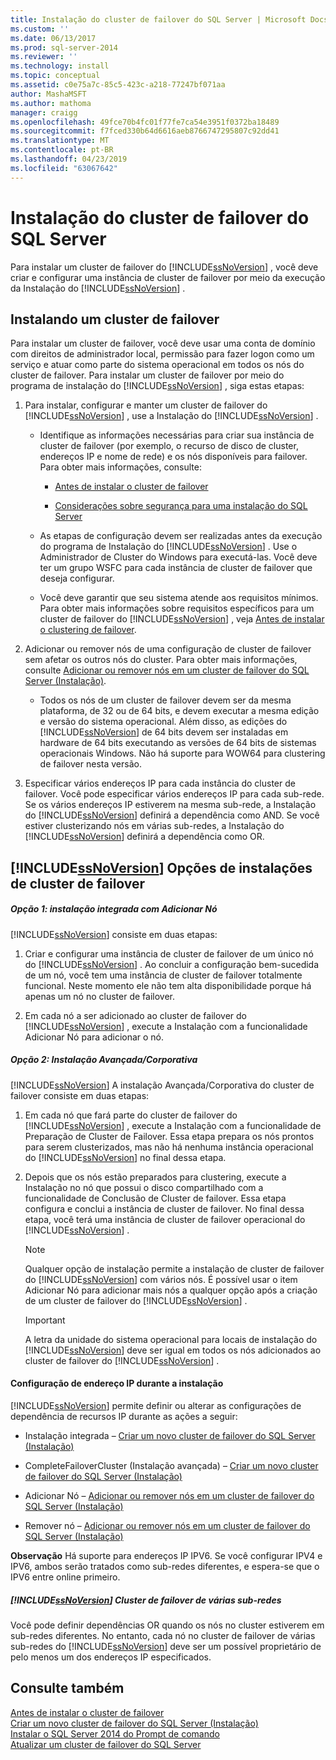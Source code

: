 ```yaml
---
title: Instalação do cluster de failover do SQL Server | Microsoft Docs
ms.custom: ''
ms.date: 06/13/2017
ms.prod: sql-server-2014
ms.reviewer: ''
ms.technology: install
ms.topic: conceptual
ms.assetid: c0e75a7c-85c5-423c-a218-77247bf071aa
author: MashaMSFT
ms.author: mathoma
manager: craigg
ms.openlocfilehash: 49fce70b4fc01f77fe7ca54e3951f0372ba18489
ms.sourcegitcommit: f7fced330b64d6616aeb8766747295807c92dd41
ms.translationtype: MT
ms.contentlocale: pt-BR
ms.lasthandoff: 04/23/2019
ms.locfileid: "63067642"
---
```

# <a name="sql-server-failover-cluster-installation"></a>Instalação do cluster de failover do SQL Server
  Para instalar um cluster de failover do [!INCLUDE[ssNoVersion](../../../includes/ssnoversion-md.md)] , você deve criar e configurar uma instância de cluster de failover por meio da execução da Instalação do [!INCLUDE[ssNoVersion](../../../includes/ssnoversion-md.md)] .  
  
## <a name="installing-a-failover-cluster"></a>Instalando um cluster de failover  
 Para instalar um cluster de failover, você deve usar uma conta de domínio com direitos de administrador local, permissão para fazer logon como um serviço e atuar como parte do sistema operacional em todos os nós do cluster de failover. Para instalar um cluster de failover por meio do programa de instalação do [!INCLUDE[ssNoVersion](../../../includes/ssnoversion-md.md)] , siga estas etapas:  
  
1.  Para instalar, configurar e manter um cluster de failover do [!INCLUDE[ssNoVersion](../../../includes/ssnoversion-md.md)] , use a Instalação do [!INCLUDE[ssNoVersion](../../../includes/ssnoversion-md.md)] .  
  
    -   Identifique as informações necessárias para criar sua instância de cluster de failover (por exemplo, o recurso de disco de cluster, endereços IP e nome de rede) e os nós disponíveis para failover. Para obter mais informações, consulte:  
  
        -   [Antes de instalar o cluster de failover](before-installing-failover-clustering.md)  
  
        -   [Considerações sobre segurança para uma instalação do SQL Server](../../install/security-considerations-for-a-sql-server-installation.md)  
  
    -   As etapas de configuração devem ser realizadas antes da execução do programa de Instalação do [!INCLUDE[ssNoVersion](../../../includes/ssnoversion-md.md)] . Use o Administrador de Cluster do Windows para executá-las. Você deve ter um grupo WSFC para cada instância de cluster de failover que deseja configurar.  
  
    -   Você deve garantir que seu sistema atende aos requisitos mínimos. Para obter mais informações sobre requisitos específicos para um cluster de failover do [!INCLUDE[ssNoVersion](../../../includes/ssnoversion-md.md)] , veja [Antes de instalar o clustering de failover](before-installing-failover-clustering.md).  
  
2.  Adicionar ou remover nós de uma configuração de cluster de failover sem afetar os outros nós do cluster. Para obter mais informações, consulte [Adicionar ou remover nós em um cluster de failover do SQL Server &#40;Instalação&#41;](add-or-remove-nodes-in-a-sql-server-failover-cluster-setup.md).  
  
    -   Todos os nós de um cluster de failover devem ser da mesma plataforma, de 32 ou de 64 bits, e devem executar a mesma edição e versão do sistema operacional. Além disso, as edições do [!INCLUDE[ssNoVersion](../../../includes/ssnoversion-md.md)] de 64 bits devem ser instaladas em hardware de 64 bits executando as versões de 64 bits de sistemas operacionais Windows. Não há suporte para WOW64 para clustering de failover nesta versão.  
  
3.  Especificar vários endereços IP para cada instância do cluster de failover. Você pode especificar vários endereços IP para cada sub-rede. Se os vários endereços IP estiverem na mesma sub-rede, a Instalação do [!INCLUDE[ssNoVersion](../../../includes/ssnoversion-md.md)] definirá a dependência como AND. Se você estiver clusterizando nós em várias sub-redes, a Instalação do [!INCLUDE[ssNoVersion](../../../includes/ssnoversion-md.md)] definirá a dependência como OR.  
  
## <a name="includessnoversionincludesssnoversion-mdmd-failover-cluster-installation-options"></a>[!INCLUDE[ssNoVersion](../../../includes/ssnoversion-md.md)] Opções de instalações de cluster de failover  
  
##### <a name="option-1-integrated-installation-with-add-node"></a>Opção 1: instalação integrada com Adicionar Nó  
 [!INCLUDE[ssNoVersion](../../../includes/ssnoversion-md.md)] consiste em duas etapas:  
  
1.  Criar e configurar uma instância de cluster de failover de um único nó do [!INCLUDE[ssNoVersion](../../../includes/ssnoversion-md.md)] . Ao concluir a configuração bem-sucedida de um nó, você tem uma instância de cluster de failover totalmente funcional. Neste momento ele não tem alta disponibilidade porque há apenas um nó no cluster de failover.  
  
2.  Em cada nó a ser adicionado ao cluster de failover do [!INCLUDE[ssNoVersion](../../../includes/ssnoversion-md.md)] , execute a Instalação com a funcionalidade Adicionar Nó para adicionar o nó.  
  
##### <a name="option-2-advancedenterprise-installation"></a>Opção 2: Instalação Avançada/Corporativa  
 [!INCLUDE[ssNoVersion](../../../includes/ssnoversion-md.md)] A instalação Avançada/Corporativa do cluster de failover consiste em duas etapas:  
  
1.  Em cada nó que fará parte do cluster de failover do [!INCLUDE[ssNoVersion](../../../includes/ssnoversion-md.md)] , execute a Instalação com a funcionalidade de Preparação de Cluster de Failover. Essa etapa prepara os nós prontos para serem clusterizados, mas não há nenhuma instância operacional do [!INCLUDE[ssNoVersion](../../../includes/ssnoversion-md.md)] no final dessa etapa.  
  
2.  Depois que os nós estão preparados para clustering, execute a Instalação no nó que possui o disco compartilhado com a funcionalidade de Conclusão de Cluster de failover. Essa etapa configura e conclui a instância de cluster de failover. No final dessa etapa, você terá uma instância de cluster de failover operacional do [!INCLUDE[ssNoVersion](../../../includes/ssnoversion-md.md)] .  
  
    > [!NOTE]  
    >  Qualquer opção de instalação permite a instalação de cluster de failover do [!INCLUDE[ssNoVersion](../../../includes/ssnoversion-md.md)] com vários nós. É possível usar o item Adicionar Nó para adicionar mais nós a qualquer opção após a criação de um cluster de failover do [!INCLUDE[ssNoVersion](../../../includes/ssnoversion-md.md)] .  
  
    > [!IMPORTANT]  
    >  A letra da unidade do sistema operacional para locais de instalação do [!INCLUDE[ssNoVersion](../../../includes/ssnoversion-md.md)] deve ser igual em todos os nós adicionados ao cluster de failover do [!INCLUDE[ssNoVersion](../../../includes/ssnoversion-md.md)] .  
  
#### <a name="ip-address-configuration-during-setup"></a>Configuração de endereço IP durante a instalação  
 [!INCLUDE[ssNoVersion](../../../includes/ssnoversion-md.md)] permite definir ou alterar as configurações de dependência de recursos IP durante as ações a seguir:  
  
-   Instalação integrada – [Criar um novo cluster de failover do SQL Server &#40;Instalação&#41;](create-a-new-sql-server-failover-cluster-setup.md)  
  
-   CompleteFailoverCluster (Instalação avançada) – [Criar um novo cluster de failover do SQL Server &#40;Instalação&#41;](create-a-new-sql-server-failover-cluster-setup.md)  
  
-   Adicionar Nó – [Adicionar ou remover nós em um cluster de failover do SQL Server &#40;Instalação&#41;](add-or-remove-nodes-in-a-sql-server-failover-cluster-setup.md)  
  
-   Remover nó – [Adicionar ou remover nós em um cluster de failover do SQL Server &#40;Instalação&#41;](add-or-remove-nodes-in-a-sql-server-failover-cluster-setup.md)  
  
 **Observação** Há suporte para endereços IP IPV6.  Se você configurar IPV4 e IPV6, ambos serão tratados como sub-redes diferentes, e espera-se que o IPV6 entre online primeiro.  
  
##### <a name="includessnoversionincludesssnoversion-mdmd-multi-subnet-failover-cluster"></a>[!INCLUDE[ssNoVersion](../../../includes/ssnoversion-md.md)] Cluster de failover de várias sub-redes  
 Você pode definir dependências OR quando os nós no cluster estiverem em sub-redes diferentes. No entanto, cada nó no cluster de failover de várias sub-redes do [!INCLUDE[ssNoVersion](../../../includes/ssnoversion-md.md)] deve ser um possível proprietário de pelo menos um dos endereços IP especificados.  
  
## <a name="see-also"></a>Consulte também  
 [Antes de instalar o cluster de failover](before-installing-failover-clustering.md)   
 [Criar um novo cluster de failover do SQL Server &#40;Instalação&#41;](create-a-new-sql-server-failover-cluster-setup.md)   
 [Instalar o SQL Server 2014 do Prompt de comando](../../../database-engine/install-windows/install-sql-server-from-the-command-prompt.md)   
 [Atualizar um cluster de failover do SQL Server](../windows/upgrade-a-sql-server-failover-cluster-instance.md)  
  
  
